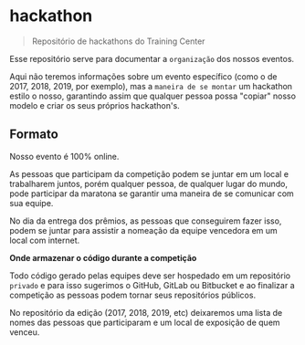 # hackathon

> Repositório de hackathons do Training Center

Esse repositório serve para documentar a `organização` dos nossos eventos.

Aqui não teremos informações sobre um evento específico (como o de 2017, 2018, 2019, por exemplo), mas a `maneira de se montar` um hackathon estilo o nosso, garantindo assim que qualquer pessoa possa "copiar" nosso modelo e criar os seus próprios hackathon's.

## Formato

Nosso evento é 100% online.

As pessoas que participam da competição podem se juntar em um local e trabalharem juntos, porém qualquer pessoa, de qualquer lugar do mundo, pode participar da maratona se garantir uma maneira de se comunicar com sua equipe.

No dia da entrega dos prêmios, as pessoas que conseguirem fazer isso, podem se juntar para assistir a nomeação da equipe vencedora em um local com internet.

**Onde armazenar o código durante a competição**

Todo código gerado pelas equipes deve ser hospedado em um repositório `privado` e para isso sugerimos o GitHub, GitLab ou Bitbucket e ao finalizar a competição as pessoas podem tornar seus repositórios públicos.

No repositório da edição (2017, 2018, 2019, etc) deixaremos uma lista de nomes das pessoas que participaram e um local de exposição de quem venceu.


